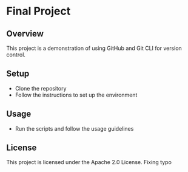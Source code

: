 # Final Project

## Overview
This project is a demonstration of using GitHub and Git CLI for version control.

## Setup
- Clone the repository
- Follow the instructions to set up the environment

## Usage
- Run the scripts and follow the usage guidelines

## License
This project is licensed under the Apache 2.0 License.
Fixing typo
